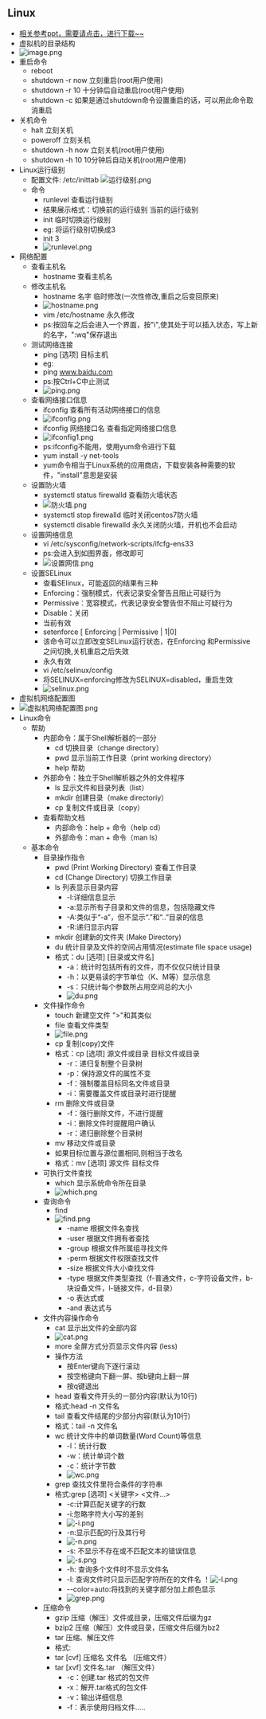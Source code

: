 ## Linux
* [相关参考ppt，需要请点击，进行下载~~](https://zmonely.github.io/zmOnely/firstWeek/Linux.ppt)
* 虚拟机的目录结构
* ![image.png](https://upload-images.jianshu.io/upload_images/14467401-3afb713864b364f7.png?imageMogr2/auto-orient/strip%7CimageView2/2/w/1240)
* 重启命令
	* reboot
	* shutdown -r now 立刻重启(root用户使用)
	* shutdown -r 10 十分钟后自动重启(root用户使用)
	* shutdown -c 如果是通过shutdown命令设置重启的话，可以用此命令取消重启
* 关机命令
	* halt 立刻关机
	* poweroff 立刻关机
	* shutdown -h now 立刻关机(root用户使用)
	* shutdown -h 10 10分钟后自动关机(root用户使用)
* Linux运行级别
	* 配置文件: /etc/inittab
	![运行级别.png](https://upload-images.jianshu.io/upload_images/14467401-b2d7ca6f5802ecf9.png?imageMogr2/auto-orient/strip%7CimageView2/2/w/1240)
	* 命令
		* runlevel 查看运行级别
		* 结果展示格式：切换前的运行级别 当前的运行级别
		* init 临时切换运行级别
		* eg: 将运行级别切换成3
		* init 3
		* ![runlevel.png](https://upload-images.jianshu.io/upload_images/14467401-6a192f691df5e2e1.png?imageMogr2/auto-orient/strip%7CimageView2/2/w/1240)
* 网络配置
	* 查看主机名
		* hostname 查看主机名
	* 修改主机名
		* hostname 名字 临时修改(一次性修改,重启之后变回原来)
		* ![hostname.png](https://upload-images.jianshu.io/upload_images/14467401-df14dcc7728968f0.png?imageMogr2/auto-orient/strip%7CimageView2/2/w/1240)
		* vim  /etc/hostname 永久修改
		* ps:按回车之后会进入一个界面，按"i",使其处于可以插入状态，写上新的名字，":wq"保存退出
	* 测试网络连接
		* ping [选项] 目标主机
		* eg:
		* ping www.baidu.com
		* ps:按Ctrl+C中止测试
		* ![ping.png](https://upload-images.jianshu.io/upload_images/14467401-22b8a0049aaa8790.png?imageMogr2/auto-orient/strip%7CimageView2/2/w/1240)
	* 查看网络接口信息
		* ifconfig 查看所有活动网络接口的信息
		* ![ifconfig.png](https://upload-images.jianshu.io/upload_images/14467401-906113ba33c0fe20.png?imageMogr2/auto-orient/strip%7CimageView2/2/w/1240)
		* ifconfig 网络接口名 查看指定网络接口信息
		* ![ifconfig1.png](https://upload-images.jianshu.io/upload_images/14467401-39e708ccbc6a359a.png?imageMogr2/auto-orient/strip%7CimageView2/2/w/1240)
		* ps:ifconfig不能用，使用yum命令进行下载 
		* yum install -y net-tools 
		* yum命令相当于Linux系统的应用商店，下载安装各种需要的软件，"install"意思是安装
	* 设置防火墙
		* systemctl status firewalld 查看防火墙状态
		* ![防火墙.png](https://upload-images.jianshu.io/upload_images/14467401-659af90c4bc43076.png?imageMogr2/auto-orient/strip%7CimageView2/2/w/1240)
		* systemctl stop firewalld 临时关闭centos7防火墙
		* systemctl disable firewalld 永久关闭防火墙，开机也不会启动
	* 设置网络信息
		* vi  /etc/sysconfig/network-scripts/ifcfg-ens33
		* ps:会进入到如图界面，修改即可
		* ![设置网信.png](https://upload-images.jianshu.io/upload_images/14467401-4b57a968781a6617.png?imageMogr2/auto-orient/strip%7CimageView2/2/w/1240)
	* 设置SELinux
		* 查看SElinux，可能返回的结果有三种
		* Enforcing：强制模式，代表记录安全警告且阻止可疑行为
		* Permissive：宽容模式，代表记录安全警告但不阻止可疑行为
		* Disable：关闭
		* 当前有效
		* setenforce [ Enforcing | Permissive | 1|0]
		* 该命令可以立即改变SELinux运行状态，在Enforcing 和Permissive 之间切换,关机重启之后失效
		* 永久有效
		* vi  /etc/selinux/config 
		* 将SELINUX=enforcing修改为SELINUX=disabled，重启生效
		* ![selinux.png](https://upload-images.jianshu.io/upload_images/14467401-3c013c0651b8890d.png?imageMogr2/auto-orient/strip%7CimageView2/2/w/1240)
* 虚拟机网络配置图	
* ![虚拟机网络配置图.png](https://upload-images.jianshu.io/upload_images/14467401-9a5e668357b59663.png?imageMogr2/auto-orient/strip%7CimageView2/2/w/1240)
* Linux命令
	* 帮助
		* 内部命令：属于Shell解析器的一部分
			* cd 切换目录（change directory）
			* pwd 显示当前工作目录（print working directory）
			* help 帮助
		* 外部命令：独立于Shell解析器之外的文件程序
			* ls 显示文件和目录列表（list）
			* mkdir 创建目录（make directoriy）
			* cp 复制文件或目录（copy）
		* 查看帮助文档
			* 内部命令：help + 命令（help cd）
			* 外部命令：man + 命令（man ls）
	* 基本命令
		* 目录操作指令
			* pwd (Print Working Directory) 查看工作目录
			* cd (Change Directory) 切换工作目录
			* ls 列表显示目录内容
				* -l:详细信息显示
				* -a:显示所有子目录和文件的信息，包括隐藏文件
				* -A:类似于“-a”，但不显示“.”和“..”目录的信息
				* -R:递归显示内容
			* mkdir 创建新的文件夹 (Make Directory)
			* du 统计目录及文件的空间占用情况(estimate file space  usage)
			* 格式：du	[选项] [目录或文件名]
				* -a：统计时包括所有的文件，而不仅仅只统计目录
				* -h：以更易读的字节单位（K、M等）显示信息
				* -s：只统计每个参数所占用空间总的大小
				* ![du.png](https://upload-images.jianshu.io/upload_images/14467401-181d030d98e700be.png?imageMogr2/auto-orient/strip%7CimageView2/2/w/1240)
		* 文件操作命令
			* touch 新建空文件 ">"和其类似
			* file 查看文件类型
			* ![file.png](https://upload-images.jianshu.io/upload_images/14467401-e43b7531ea6f72aa.png?imageMogr2/auto-orient/strip%7CimageView2/2/w/1240)
			* cp 复制(copy)文件
			* 格式：cp  [选项]  源文件或目录  目标文件或目录
				* -r：递归复制整个目录树
				* -p：保持源文件的属性不变
				* -f：强制覆盖目标同名文件或目录
				* -i：需要覆盖文件或目录时进行提醒
			* rm 删除文件或目录
				* -f：强行删除文件，不进行提醒
				* -i：删除文件时提醒用户确认
				* -r：递归删除整个目录树
			* mv 移动文件或目录  
			* 如果目标位置与源位置相同,则相当于改名
			* 格式：mv  [选项]  源文件  目标文件
		* 可执行文件查找
			 * which 显示系统命令所在目录
			 * ![which.png](https://upload-images.jianshu.io/upload_images/14467401-a1704bd767a57a3a.png?imageMogr2/auto-orient/strip%7CimageView2/2/w/1240)
		* 查询命令
			* find 
			* ![find.png](https://upload-images.jianshu.io/upload_images/14467401-b1da75567740b952.png?imageMogr2/auto-orient/strip%7CimageView2/2/w/1240)
				* -name	根据文件名查找
				* -user	根据文件拥有者查找
				* -group	根据文件所属组寻找文件
				* -perm	根据文件权限查找文件
				* -size	根据文件大小查找文件
				* -type	根据文件类型查找（f-普通文件，c-字符设备文件，b-块设备文件，l-链接文件，d-目录）
				* -o	表达式或
				* -and	表达式与
		* 文件内容操作命令
			* cat 显示出文件的全部内容
			* ![cat.png](https://upload-images.jianshu.io/upload_images/14467401-44b3f49df49b0941.png?imageMogr2/auto-orient/strip%7CimageView2/2/w/1240)
			* more 全屏方式分页显示文件内容 (less)
			* 操作方法
				* 按Enter键向下逐行滚动
				* 按空格键向下翻一屏、按b键向上翻一屏
				* 按q键退出
			* head 	查看文件开头的一部分内容(默认为10行)
			* 格式:head -n 文件名
			* tail 查看文件结尾的少部分内容(默认为10行)
			* 格式：tail -n 文件名
			* wc 统计文件中的单词数量(Word Count)等信息
				* -l：统计行数
				* -w：统计单词个数
				* -c：统计字节数
				* ![wc.png](https://upload-images.jianshu.io/upload_images/14467401-17952db9a63f5e7b.png?imageMogr2/auto-orient/strip%7CimageView2/2/w/1240)
			* grep 查找文件里符合条件的字符串
			* 格式:grep  [选项]   <关键字>  <文件…>
				* -c:计算匹配关键字的行数
				* -i:忽略字符大小写的差别
				* ![-i.png](https://upload-images.jianshu.io/upload_images/14467401-b3d6fe8edd00b034.png?imageMogr2/auto-orient/strip%7CimageView2/2/w/1240)
				* -n:显示匹配的行及其行号
				* ![-n.png](https://upload-images.jianshu.io/upload_images/14467401-6cc8780de5cfd5d5.png?imageMogr2/auto-orient/strip%7CimageView2/2/w/1240)
				* -s: 不显示不存在或不匹配文本的错误信息
				* ![-s.png](https://upload-images.jianshu.io/upload_images/14467401-7226cbc1b4fd4169.png?imageMogr2/auto-orient/strip%7CimageView2/2/w/1240)
				* -h: 查询多个文件时不显示文件名
				* -l: 查询文件时只显示匹配字符所在的文件名
				！![-l.png](https://upload-images.jianshu.io/upload_images/14467401-0ff9e50a624712ff.png?imageMogr2/auto-orient/strip%7CimageView2/2/w/1240)
				* --color=auto:将找到的关键字部分加上颜色显示
				* ![grep.png](https://upload-images.jianshu.io/upload_images/14467401-52d462785582064b.png?imageMogr2/auto-orient/strip%7CimageView2/2/w/1240)
		* 压缩命令
			* gzip 压缩（解压）文件或目录，压缩文件后缀为gz 
			* bzip2 压缩（解压）文件或目录，压缩文件后缀为bz2 
			* tar 压缩、解压文件
			* 格式:
			* tar [cvf] 压缩名 文件名 （压缩文件）
			* tar [xvf] 文件名.tar    （解压文件）
				* -c：创建.tar 格式的包文件
				* -x：解开.tar格式的包文件
				* -v：输出详细信息
				* -f：表示使用归档文件.....
			


		
		
		
		
		
	   

	

	
		
